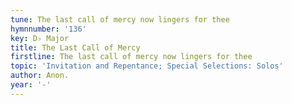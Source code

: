 ```yaml
---
tune: The last call of mercy now lingers for thee
hymnnumber: '136'
key: D♭ Major
title: The Last Call of Mercy
firstline: The last call of mercy now lingers for thee
topic: 'Invitation and Repentance; Special Selections: Solos'
author: Anon.
year: '-'
---
```

